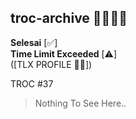 ## troc-archive 📕👨🏻‍💻

**Selesai** [✅]\
**Time Limit Exceeded** [⚠️]\
([TLX PROFILE 🧑🏻])

TROC #37
> Nothing To See Here..

